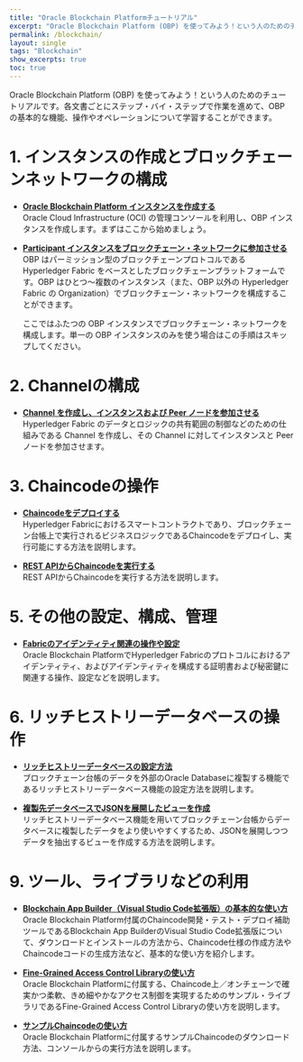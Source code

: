 ```yaml
---
title: "Oracle Blockchain Platformチュートリアル"
excerpt: "Oracle Blockchain Platform (OBP) を使ってみよう！という人のためのチュートリアルです。各文書ごとにステップ・バイ・ステップで作業を進めて、OBP の基本的な機能、操作やオペレーションについて学習することができます。"
permalink: /blockchain/
layout: single
tags: "Blockchain"
show_excerpts: true
toc: true
---
```


Oracle Blockchain Platform (OBP) を使ってみよう！という人のためのチュートリアルです。各文書ごとにステップ・バイ・ステップで作業を進めて、OBP の基本的な機能、操作やオペレーションについて学習することができます。

# 1. インスタンスの作成とブロックチェーンネットワークの構成

- **[Oracle Blockchain Platform インスタンスを作成する](/ocitutorials/blockchain/01_1_create_instance/)**  
  Oracle Cloud Infrastructure (OCI) の管理コンソールを利用し、OBP インスタンスを作成します。まずはここから始めましょう。

- **[Participant インスタンスをブロックチェーン・ネットワークに参加させる](/ocitutorials/blockchain/01_2_join_participant/)**  
  OBP はパーミッション型のブロックチェーンプロトコルである Hyperledger Fabric をベースとしたブロックチェーンプラットフォームです。OBP はひとつ～複数のインスタンス（また、OBP 以外の Hyperledger Fabric の Organization）でブロックチェーン・ネットワークを構成することができます。

  ここではふたつの OBP インスタンスでブロックチェーン・ネットワークを構成します。単一の OBP インスタンスのみを使う場合はこの手順はスキップしてください。

# 2. Channelの構成

- **[Channel を作成し、インスタンスおよび Peer ノードを参加させる](/ocitutorials/blockchain/02_1_create_channel/)**  
  Hyperledger Fabric のデータとロジックの共有範囲の制御などのための仕組みである Channel を作成し、その Channel に対してインスタンスと Peer ノードを参加させます。

# 3. Chaincodeの操作

- **[Chaincodeをデプロイする](/ocitutorials/blockchain/03_1_deploy_chaincode/)**  
  Hyperledger Fabricにおけるスマートコントラクトであり、ブロックチェーン台帳上で実行されるビジネスロジックであるChaincodeをデプロイし、実行可能にする方法を説明します。

- **[REST APIからChaincodeを実行する](/ocitutorials/blockchain/03_2_restcall_chaincode/)**  
  REST APIからChaincodeを実行する方法を説明します。

# 5. その他の設定、構成、管理

- **[Fabricのアイデンティティ関連の操作や設定](/ocitutorials/blockchain/05_1_fabric_identity/)**  
  Oracle Blockchain PlatformでHyperledger Fabricのプロトコルにおけるアイデンティティ、およびアイデンティティを構成する証明書および秘密鍵に関連する操作、設定などを説明します。

# 6. リッチヒストリーデータベースの操作

- **[リッチヒストリーデータベースの設定方法](/ocitutorials/blockchain/06_1_rich_history/)**  
  ブロックチェーン台帳のデータを外部のOracle Databaseに複製する機能であるリッチヒストリーデータベース機能の設定方法を説明します。

- **[複製先データベースでJSONを展開したビューを作成](/ocitutorials/blockchain/06_2_rich_history_view/)**  
  リッチヒストリーデータベース機能を用いてブロックチェーン台帳からデータベースに複製したデータをより使いやすくするため、JSONを展開しつつデータを抽出するビューを作成する方法を説明します。

# 9. ツール、ライブラリなどの利用

- **[Blockchain App Builder（Visual Studio Code拡張版）の基本的な使い方](/ocitutorials/blockchain/91_1_app_builder_vsc_start/)**  
  Oracle Blockchain Platform付属のChaincode開発・テスト・デプロイ補助ツールであるBlockchain App BuilderのVisual Studio Code拡張版について、ダウンロードとインストールの方法から、Chaincode仕様の作成方法やChaincodeコードの生成方法など、基本的な使い方を紹介します。

- **[Fine-Grained Access Control Libraryの使い方](/ocitutorials/blockchain/92_1_fine_grained_ACL/)**  
  Oracle Blockchain Platformに付属する、Chaincode上／オンチェーンで確実かつ柔軟、きめ細やかなアクセス制御を実現するためのサンプル・ライブラリであるFine-Grained Access Control Libraryの使い方を説明します。

- **[サンプルChaincodeの使い方](/ocitutorials/blockchain/93_1_sample_cc/)**  
  Oracle Blockchain Platformに付属するサンプルChaincodeのダウンロード方法、コンソールからの実行方法を説明します。

<br />
